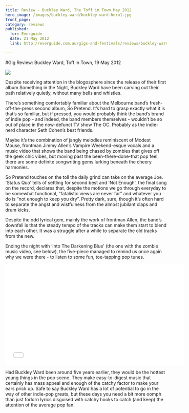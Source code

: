 ```yaml
---
title: Review - Buckley Ward, The Toff in Town May 2012
hero_image: /images/buckley-ward/buckley-ward-hero1.jpg
front_page: 
category: reviews
published:
  for: Everguide
  date: 21 May 2012
  link: http://everguide.com.au/gigs-and-festivals/reviews/buckley-ward-the-toff-in-town-may-19.aspx

---
```

#Gig Review: Buckley Ward, Toff in Town,  19 May 2012

![](/images/buckley-ward/buckley-ward-hero.jpg)

Despite receiving attention in the blogosphere since the release of their first album Something in the Night, Buckley Ward have been carving out their path relatively quietly, without many bells and whistles.

There’s something comfortably familiar about the Melbourne band’s fresh-off-the-press second album, So Pretend. It’s hard to grasp exactly what it is that’s so familiar, but if pressed, you would probably think the band’s brand of indie pop - and indeed, the band members themselves - wouldn’t be so out of place in the now-defunct TV show The OC. Probably as the indie-nerd character Seth Cohen’s best friends.

Maybe it’s the combination of jangly melodies reminiscent of Modest Mouse, frontman Jimmy Allen’s Vampire Weekend-esque vocals and a music video that shows the band being chased by zombies that gives off the geek chic vibes, but moving past the been-there-done-that pop feel, there are some definite songwriting gems lurking beneath the cheery harmonies.

So Pretend touches on the toll the daily grind can take on the average Joe. 'Status Quo’ tells of settling for second best and 'Not Enough', the final song on the record, declares that, despite the motions we go through everyday to be somewhat functional, “fatalistic views are never far” and whatever you do is “not enough to keep you dry”. Pretty dark, sure, though it’s often hard to separate the angst and wistfulness from the almost jubilant claps and drum kicks.

Despite the odd lyrical gem, mainly the work of frontman Allen, the band’s downfall is that the steady tempo of the tracks can make them start to blend into each other. It was a struggle after a while to separate the old tracks from the new.

Ending the night with ‘Into The Darkening Blue' (the one with the zombie music video, see below), the five-piece managed to remind us once again why we were there - to listen to some fun, toe-tapping pop tunes.

<iframe width="560" height="315" src="//www.youtube.com/embed/4QzzIwA3mj8" frameborder="0" allowfullscreen></iframe>

Had Buckley Ward been around five years earlier, they would be the hottest young things in the pop scene. They make easy-to-digest music that certainly has mass appeal and enough of the catchy factor to make your ears prick up. Safe to say Buckley Ward has a lot of potential to go in the way of other indie-pop greats, but these days you need a bit more oomph than just forlorn lyrics disguised with catchy hooks to catch (and keep) the attention of the average pop fan.